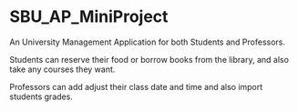 # SBU_AP_MiniProject
An University Management Application for both Students and Professors.

Students can reserve their food or borrow books from the library, and also take any courses they want.

Professors can add adjust their class date and time and also import students grades.
